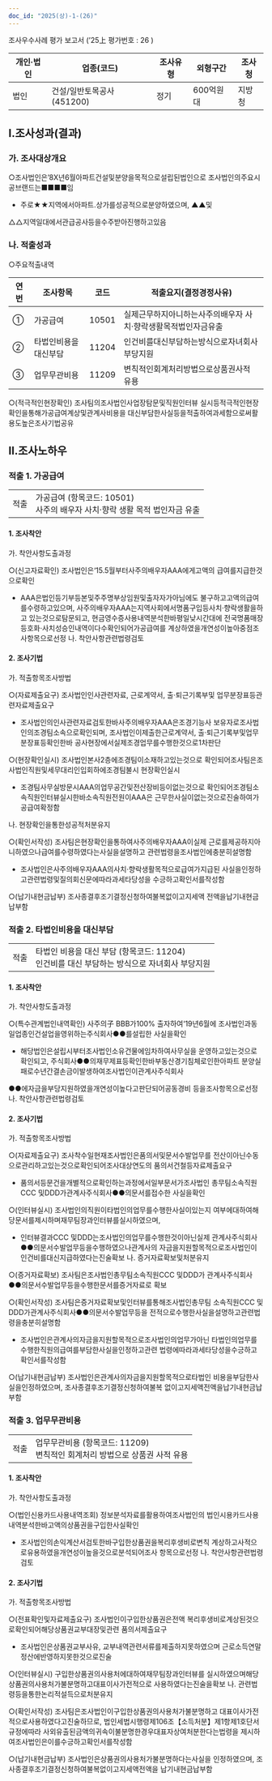 ```yaml
---
doc_id: "2025(상)-1-(26)"
---
```


조사우수사례 평가 보고서 (’25上 평가번호 : 26 )

| 개인·법인 | 업종(코드) | 조사유형 | 외형구간 | 조사청 |
| --- | --- | --- | --- | --- |
| 법인 | 건설/일반토목공사(451200) | 정기 | 600억원대 | 지방청 |

## Ⅰ.조사성과(결과)

### 가. 조사대상개요

○조사법인은’8X년6월아파트건설및분양을목적으로설립된법인으로 조사법인의주요시공브랜드는■■■■임

- 주로★★지역에서아파트․상가를성공적으로분양하였으며, ▲▲및

△△지역일대에서관급공사등을수주받아진행하고있음

### 나. 적출성과

○주요적출내역

| 연번 | 조사항목 | 코드 | 적출요지(결정경정사유) |
| --- | --- | --- | --- |
| ① | 가공급여 | 10501 | 실제근무하지아니하는사주의배우자 사치·향락생활목적법인자금유출 | <!-- row_id: 2025(상)-1-(26)#R1 -->
| ② | 타법인비용을 대신부담 | 11204 | 인건비를대신부담하는방식으로자녀회사 부당지원 | <!-- row_id: 2025(상)-1-(26)#R2 -->
| ③ | 업무무관비용 | 11209 | 변칙적인회계처리방법으로상품권사적 유용 | <!-- row_id: 2025(상)-1-(26)#R3 -->

○(적극적인현장확인) 조사팀의조사법인사업장탐문및직원인터뷰 실시등적극적인현장확인을통해가공급여계상및관계사비용을 대신부담한사실등을적출하여과세함으로써활용도높은조사기법공유

## Ⅱ.조사노하우

### 적출 1. 가공급여 <!-- finding_id: 2025(상)-1-(26)#F10501#F1 -->

| | |
|---|---|
| 적출 | 가공급여 (항목코드: 10501)<br>사주의 배우자 사치·향락 생활 목적 법인자금 유출 |

#### 1. 조사착안

가. 착안사항도출과정

○(신고자료확인) 조사법인은‘15.5월부터사주의배우자AAA에게고액의 급여를지급한것으로확인

- AAA은법인등기부등본및주주명부상임원및출자자가아님에도 불구하고고액의급여를수령하고있으며, 사주의배우자AAA는지역사회에서명품구입등사치·향락생활을하고 있는것으로탐문되고, 현금영수증사용내역분석한바평일낮시간대에 전국명품매장등호화·사치성승인내역이다수확인되어가공급여를 계상하였을개연성이높아중점조사항목으로선정 나. 착안사항관련법령검토

#### 2. 조사기법

가. 적출항목조사방법

○(자료제출요구) 조사법인인사관련자료, 근로계약서, 출·퇴근기록부및 업무분장표등관련자료제출요구

- 조사법인의인사관련자료검토한바사주의배우자AAA은조경기능사 보유자로조사법인의조경팀소속으로확인되며, 조사법인이제출한근로계약서, 출·퇴근기록부및업무분장표등확인한바 공사현장에서실제조경업무를수행한것으로1차판단

○(현장확인실시) 조사법인본사2층에조경팀이소재하고있는것으로 확인되어조사팀은조사법인직원및세무대리인입회하에조경팀불시 현장확인실시

- 조경팀사무실방문시AAA의업무공간및전산장비등이없는것으로 확인되어조경팀소속직원인터뷰실시한바소속직원전원이AAA은 근무한사실이없는것으로진술하여가공급여확정함

나. 현장확인을통한성공적처분유지

○(확인서작성) 조사팀은현장확인을통하여사주의배우자AAA이실제 근로를제공하지아니하였으나급여를수령하였다는사실을설명하고 관련법령을조사법인에충분히설명함

- 조사법인은사주의배우자AAA의사치·향락생활목적으로급여가지급된 사실을인정하고관련법령및질의회신문에따라과세타당성을 수긍하고확인서를작성함

○(납기내현금납부) 조사종결후조기결정신청하여불복없이고지세액 전액을납기내현금납부함

### 적출 2. 타법인비용을 대신부담 <!-- finding_id: 2025(상)-1-(26)#F11204#F2 -->

| | |
|---|---|
| 적출 | 타법인 비용을 대신 부담 (항목코드: 11204)<br>인건비를 대신 부담하는 방식으로 자녀회사 부당지원 |

#### 1. 조사착안

가. 착안사항도출과정

○(특수관계법인내역확인) 사주의子 BBB가100% 출자하여‘19년6월에 조사법인과동일업종인건설업을영위하는주식회사●●를설립한 사실을확인

- 해당법인은설립시부터조사법인소유건물에임차하여사무실을 운영하고있는것으로확인되고, 주식회사●●의재무제표등확인한바부동산경기침체로인한아파트 분양실패로수년간결손금이발생하여조사법인이관계사주식회사

●●에자금을부당지원하였을개연성이높다고판단되어공동경비 등을조사항목으로선정 나. 착안사항관련법령검토

#### 2. 조사기법

가. 적출항목조사방법

○(자료제출요구) 조사착수일현재조사법인은품의서및문서수발업무를 전산이아닌수동으로관리하고있는것으로확인되어조사대상연도의 품의서건철등자료제출요구

- 품의서등문건을개별적으로확인하는과정에서일부문서가조사법인 총무팀소속직원CCC 및DDD가관계사주식회사●●의문서를접수한 사실을확인

○(인터뷰실시) 조사법인의직원이타법인의업무를수행한사실이있는지 여부에대하여해당문서를제시하며재무팀장과인터뷰를실시하였으며,

- 인터뷰결과CCC 및DDD는조사법인의업무를수행한것이아닌실제 관계사주식회사●●의문서수발업무등을수행하였으나관계사의 자금을지원할목적으로조사법인이인건비를대신지급하였다는진술확보 나. 증거자료확보및처분유지

○(증거자료확보) 조사팀은조사법인총무팀소속직원CCC 및DDD가 관계사주식회사●●의문서수발업무등을수행한문서를증거자료로 확보

○(확인서작성) 조사팀은증거자료확보및인터뷰를통해조사법인총무팀 소속직원CCC 및DDD가관계사주식회사●●의문서수발업무등을 전적으로수행한사실을설명하고관련법령을충분히설명함

- 조사법인은관계사의자금을지원할목적으로조사법인의업무가아닌 타법인의업무를수행한직원의급여를부담한사실을인정하고관련 법령에따라과세타당성을수긍하고확인서를작성함

○(납기내현금납부) 조사법인은관계사의자금을지원할목적으로타법인 비용을부담한사실을인정하였으며, 조사종결후조기결정신청하여불복 없이고지세액전액을납기내현금납부함

### 적출 3. 업무무관비용 <!-- finding_id: 2025(상)-1-(26)#F11209#F3 -->

| | |
|---|---|
| 적출 | 업무무관비용 (항목코드: 11209)<br>변칙적인 회계처리 방법으로 상품권 사적 유용 |

#### 1. 조사착안

가. 착안사항도출과정

○(법인신용카드사용내역조회) 정보분석자료를활용하여조사법인의 법인시용카드사용내역분석한바고액의상품권을구입한사실확인

- 조사법인의손익계산서검토한바구입한상품권을복리후생비로변칙 계상하고사적으로유용하였을개연성이높을것으로분석되어조사 항목으로선정 나. 착안사항관련법령검토

#### 2. 조사기법

가. 적출항목조사방법

○(전표확인및자료제출요구) 조사법인이구입한상품권은전액 복리후생비로계상된것으로확인되어해당상품권교부대장및관련 품의서제출요구

- 조사법인은상품권교부사유, 교부내역관련서류를제출하지못하였으며 근로소득연말정산에반영하지못한것으로진술

○(인터뷰실시) 구입한상품권의사용처에대하여재무팀장과인터뷰를 실시하였으며해당상품권의사용처가불분명하고대표이사가전적으로 사용하였다는진술을확보 나. 관련법령등을통한논리적설득으로처분유지

○(확인서작성) 조사팀은조사법인이구입한상품권의사용처가불분명하고 대표이사가전적으로사용하였다고진술하므로, 법인세법시행령제106조【소득처분】제1항제1호단서규정에따라 사외유출된금액의귀속이불분명한경우대표자상여처분한다는법령을 제시하여조사법인은이를수긍하고확인서를작성함

○(납기내현금납부) 조사법인은상품권의사용처가불분명하다는사실을 인정하였으며, 조사종결후조기결정신청하여불복없이고지세액전액을 납기내현금납부함
